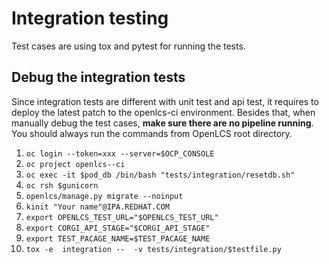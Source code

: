 # Integration testing

Test cases are using tox and pytest for running the tests.

## Debug the integration tests

Since integration tests are different with unit test and api test, it requires
to deploy the latest patch to the openlcs-ci environment. Besides that, when
manually debug the test cases, **make sure there are no pipeline running**.
You should always run the commands from OpenLCS root directory.

1. `oc login --token=xxx --server=$OCP_CONSOLE`
2. `oc project openlcs--ci`
3. `oc exec -it $pod_db /bin/bash "tests/integration/resetdb.sh"` 
4. `oc rsh $gunicorn`
5. `openlcs/manage.py migrate --noinput`
6. `kinit "Your name"@IPA.REDHAT.COM`
7. `export OPENLCS_TEST_URL="$OPENLCS_TEST_URL"`
8. `export CORGI_API_STAGE="$CORGI_API_STAGE"`
9. `export TEST_PACAGE_NAME=$TEST_PACAGE_NAME`
10. `tox -e  integration --  -v tests/integration/$testfile.py`
